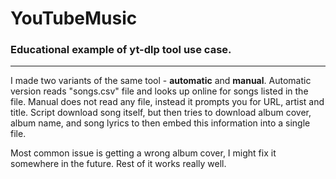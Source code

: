 # YouTubeMusic
### Educational example of yt-dlp tool use case.

---

I made two variants of the same tool - **automatic** and **manual**. Automatic version reads "songs.csv" file and looks up online for songs listed in the file. Manual does not read any file, instead it prompts you for URL, artist and title.
Script download song itself, but then tries to download album cover, album name, and song lyrics to then embed this information into a single file.

Most common issue is getting a wrong album cover, I might fix it somewhere in the future. Rest of it works really well.

